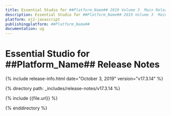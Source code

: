 ```yaml
---
title: Essential Studio for ##Platform_Name## 2019 Volume 3  Main Release Release Notes 
description: Essential Studio for ##Platform_Name## 2019 Volume 3  Main Release Release Notes 
platform: ej2-javascript
publishingplatform: ##Platform_Name##
documentation: ug
---
```


# Essential Studio for  ##Platform_Name##  Release Notes  

{% include release-info.html date="October 3, 2019"   version="v17.3.14"  %} 

{% directory path: _includes/release-notes/v17.3.14 %}

{% include {{file.url}} %}

{% enddirectory %}
